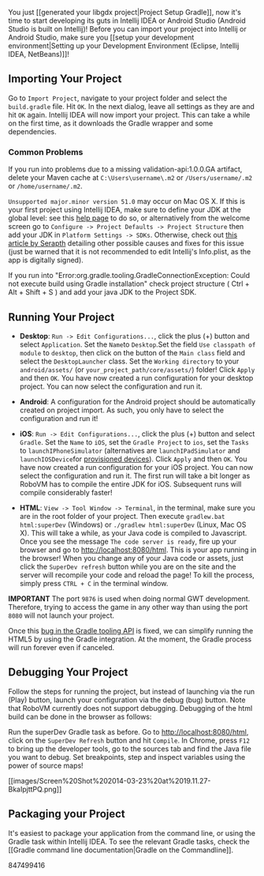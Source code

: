 You just [[generated your libgdx project|Project Setup Gradle]], now it's time to start developing its guts in Intellij IDEA or Android Studio (Android Studio is built on Intellij)! Before you can import your project into Intellij or Android Studio, make sure you [[setup your development environment|Setting up your Development Environment (Eclipse, Intellij IDEA, NetBeans)]]!

## Importing Your Project
Go to `Import Project`, navigate to your project folder and select the `build.gradle` file. Hit `OK`. In the next dialog, leave all settings as they are and hit `OK` again. Intellij IDEA will now import your project. This can take a while on the first time, as it downloads the Gradle wrapper and some dependencies.

### Common Problems
If you run into problems due to a missing validation-api:1.0.0.GA artifact, delete your Maven cache at `C:\Users\username\.m2` or `/Users/username/.m2` or `/home/username/.m2`.

`Unsupported major.minor version 51.0` may occur on Mac OS X. If this is your first project using Intellij IDEA, make sure to define your JDK at the global level: see this [help page](https://www.jetbrains.com/idea/help/configuring-global-project-and-module-sdks.html#d2125997e12) to do so, or alternatively from the welcome screen go to `Configure -> Project Defaults -> Project Structure` then add your JDK in `Platform Settings -> SDKs`.  Otherwise, check out [this article by Serapth](http://www.gamefromscratch.com/post/2014/04/03/Troubleshooting-IntelliJLibGDXRoboVMGradle-issues-on-Mac-OS.aspx) detailing other possible causes and fixes for this issue (just be warned that it is not recommended to edit Intellij's Info.plist, as the app is digitally signed).

If you run into "Error:org.gradle.tooling.GradleConnectionException: Could not execute build using Gradle installation" check project structure ( Ctrl + Alt + Shift + S ) and add your java JDK to the Project SDK.

## Running Your Project

  * **Desktop**: `Run -> Edit Configurations...`, click the plus (+) button and select `Application`. Set the `Name`to `Desktop`.Set the field `Use classpath of module` to `desktop`, then click on the button of the `Main class` field and select the `DesktopLauncher` class. Set the `Working directory` to your `android/assets/` (or `your_project_path/core/assets/`) folder! Click `Apply` and then `OK`. You have now created a run configuration for your desktop project. You can now select the configuration and run it.
  * **Android**: A configuration for the Android project should be automatically created on project import. As such, you only have to select the configuration and run it!
  * **iOS**: `Run -> Edit Configurations...`, click the plus (+) button and select `Gradle`. Set the `Name` to `iOS`, set the `Gradle Project` to `ios`, set the `Tasks` to `launchIPhoneSimulator` (alternatives are `launchIPadSimulator` and `launchIOSDevice`for [provisioned devices](https://developer.apple.com/library/ios/documentation/IDEs/Conceptual/AppDistributionGuide/Introduction/Introduction.html)). Click `Apply` and then `OK`. You have now created a run configuration for your iOS project. You can now select the configuration and run it. The first run will take a bit longer as RoboVM has to compile the entire JDK for iOS. Subsequent runs will compile considerably faster!

  * **HTML**: `View -> Tool Window -> Terminal`, in the terminal, make sure you are in the root folder of your project. Then execute `gradlew.bat html:superDev` (Windows) or `./gradlew html:superDev` (Linux, Mac OS X). This will take a while, as your Java code is compiled to Javascript. Once you see the message `The code server is ready`, fire up your browser and go to  [http://localhost:8080/html](http://localhost:8080/html). This is your app running in the browser! When you change any of your Java code or assets, just click the `SuperDev refresh` button while you are on the site and the server will recompile your code and reload the page! To kill the process, simply press `CTRL + C` in the terminal window.

  **IMPORTANT** The port `9876` is used when doing normal GWT development. Therefore, trying to access the game in any other way than using the port `8080` will not launch your project.

Once this [bug in the Gradle tooling API](http://issues.gradle.org/browse/GRADLE-1539) is fixed, we can simplify running the HTML5 by using the Gradle integration. At the moment, the Gradle process will run forever even if canceled.
## Debugging Your Project
Follow the steps for running the project, but instead of launching via the run (Play) button, launch your configuration via the debug (bug) button. Note that RoboVM currently does not support debugging. Debugging of the html build can be done in the browser as follows:

Run the superDev Gradle task as before. Go to [http://localhost:8080/html](http://localhost:8080/html), click on the `SuperDev Refresh` button and hit `Compile`. In Chrome, press `F12` to bring up the developer tools, go to the sources tab and find the Java file you want to debug. Set breakpoints, step and inspect variables using the power of source maps!

[[images/Screen%20Shot%202014-03-23%20at%2019.11.27-BkaIpjttPQ.png]]

## Packaging your Project
It's easiest to package your application from the command line, or using the Gradle task within Intellij IDEA. To see the relevant Gradle tasks, check the [[Gradle command line documentation|Gradle on the Commandline]].

847499416
